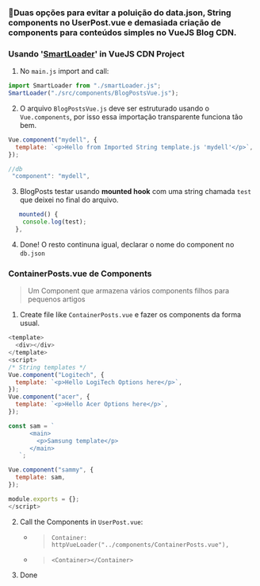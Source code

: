 ### 🙌Duas opções para evitar a poluição do **data.json, String components** no **UserPost.vue** e demasiada criação de components para conteúdos simples no VueJS Blog CDN.

### Usando '[SmartLoader](https://github.com/geraldotech/DevMap/tree/main/Vue/SmartJS_Loader)' in VueJS CDN Project

1. No `main.js` import and call:

```js
import SmartLoader from "./smartLoader.js";
SmartLoader("./src/components/BlogPostsVue.js");
```

2. O arquivo `BlogPostsVue.js` deve ser estruturado usando o `Vue.components`, por isso essa importação transparente funciona tão bem.

```js
Vue.component("mydell", {
  template: `<p>Hello from Imported String template.js 'mydell'</p>`,
});

//db
 "component": "mydell",
```

3. BlogPosts testar usando **mounted hook** com uma string chamada `test` que deixei no final do arquivo.

```js
   mounted() {
    console.log(test);
  },
```

4. Done! O resto continuna igual, declarar o nome do component no `db.json`

### ContainerPosts.vue de Components

> Um Component que armazena vários components filhos para pequenos artigos

1. Create file like `ContainerPosts.vue` e fazer os components da forma usual.

```javascript
<template>
  <div></div>
</template>
<script>
/* String templates */
Vue.component("Logitech", {
  template: `<p>Hello LogiTech Options here</p>`,
});
Vue.component("acer", {
  template: `<p>Hello Acer Options here</p>`,
});

const sam = `
      <main>
        <p>Samsung template</p>
      </main>
   `;

Vue.component("sammy", {
  template: sam,
});

module.exports = {};
</script>

```

2. Call the Components in `UserPost.vue`:

   - > `Container: httpVueLoader("../components/ContainerPosts.vue"),`
   - > `<Container></Container>`

3. Done
